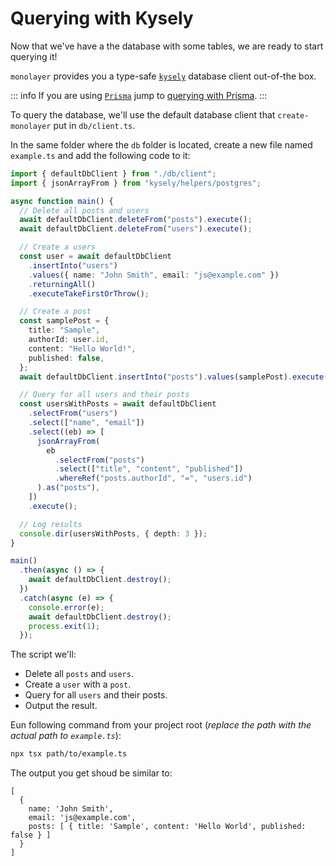 # Querying with Kysely

Now that we've have a the database with some tables, we are ready to start querying it!

`monolayer` provides you a type-safe [`kysely`](https://kysely.dev) database client out-of-the box.

::: info
If you are using [`Prisma`](https://www.prisma.io) jump to [querying with Prisma](./prisma.md).
:::

To query the database, we'll use the default database client that `create-monolayer` put in `db/client.ts`.

In the same folder where the `db` folder is located, create a new file named `example.ts` and add the following code to it:

```ts
import { defaultDbClient } from "./db/client";
import { jsonArrayFrom } from "kysely/helpers/postgres";

async function main() {
  // Delete all posts and users
  await defaultDbClient.deleteFrom("posts").execute();
  await defaultDbClient.deleteFrom("users").execute();

  // Create a users
  const user = await defaultDbClient
    .insertInto("users")
    .values({ name: "John Smith", email: "js@example.com" })
    .returningAll()
    .executeTakeFirstOrThrow();

  // Create a post
  const samplePost = {
    title: "Sample",
    authorId: user.id,
    content: "Hello World!",
    published: false,
  };
  await defaultDbClient.insertInto("posts").values(samplePost).execute();

  // Query for all users and their posts
  const usersWithPosts = await defaultDbClient
    .selectFrom("users")
    .select(["name", "email"])
    .select((eb) => [
      jsonArrayFrom(
        eb
          .selectFrom("posts")
          .select(["title", "content", "published"])
          .whereRef("posts.authorId", "=", "users.id")
      ).as("posts"),
    ])
    .execute();

  // Log results
  console.dir(usersWithPosts, { depth: 3 });
}

main()
  .then(async () => {
    await defaultDbClient.destroy();
  })
  .catch(async (e) => {
    console.error(e);
    await defaultDbClient.destroy();
    process.exit(1);
  });
```

The script we'll:
- Delete all `posts` and `users`.
- Create a `user` with a `post`.
- Query for all `users` and their posts.
- Output the result.

Eun following command from your project root (*replace the path with the actual path to `example.ts`*):

```bash
npx tsx path/to/example.ts
```

The output you get shoud be similar to:

```text
[
  {
    name: 'John Smith',
    email: 'js@example.com',
    posts: [ { title: 'Sample', content: 'Hello World', published: false } ]
  }
]
```
